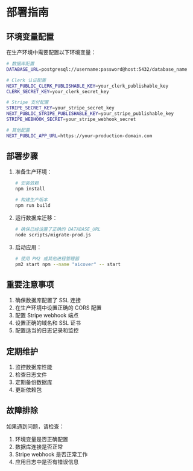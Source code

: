 # 部署指南

## 环境变量配置

在生产环境中需要配置以下环境变量：

```bash
# 数据库配置
DATABASE_URL=postgresql://username:password@host:5432/database_name

# Clerk 认证配置
NEXT_PUBLIC_CLERK_PUBLISHABLE_KEY=your_clerk_publishable_key
CLERK_SECRET_KEY=your_clerk_secret_key

# Stripe 支付配置
STRIPE_SECRET_KEY=your_stripe_secret_key
NEXT_PUBLIC_STRIPE_PUBLISHABLE_KEY=your_stripe_publishable_key
STRIPE_WEBHOOK_SECRET=your_stripe_webhook_secret

# 其他配置
NEXT_PUBLIC_APP_URL=https://your-production-domain.com
```

## 部署步骤

1. 准备生产环境：
   ```bash
   # 安装依赖
   npm install

   # 构建生产版本
   npm run build
   ```

2. 运行数据库迁移：
   ```bash
   # 确保已经设置了正确的 DATABASE_URL
   node scripts/migrate-prod.js
   ```

3. 启动应用：
   ```bash
   # 使用 PM2 或其他进程管理器
   pm2 start npm --name "aicover" -- start
   ```

## 重要注意事项

1. 确保数据库配置了 SSL 连接
2. 在生产环境中设置正确的 CORS 配置
3. 配置 Stripe webhook 端点
4. 设置正确的域名和 SSL 证书
5. 配置适当的日志记录和监控

## 定期维护

1. 监控数据库性能
2. 检查日志文件
3. 定期备份数据库
4. 更新依赖包

## 故障排除

如果遇到问题，请检查：

1. 环境变量是否正确配置
2. 数据库连接是否正常
3. Stripe webhook 是否正常工作
4. 应用日志中是否有错误信息
